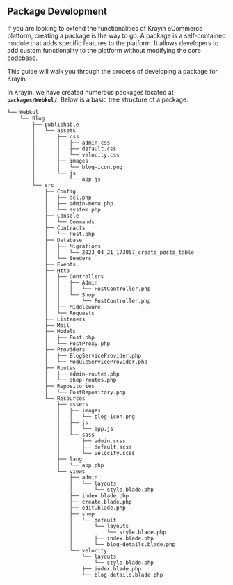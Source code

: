 ## Package Development

If you are looking to extend the functionalities of Krayin eCommerce platform, creating a package is the way to go. A package is a self-contained module that adds specific features to the platform. It allows developers to add custom functionality to the platform without modifying the core codebase.

This guide will walk you through the process of developing a package for Krayin.

In Krayin, we have created numerous packages located at **`packages/Webkul/`**. Below is a basic tree structure of a package:

~~~directory-structure
└── Webkul
    └── Blog
        ├── publishable
        │   └── assets
        │       ├── css
        │       │   ├── admin.css
        │       │   ├── default.css
        │       │   └── velocity.css
        │       ├── images
        │       │   └── blog-icon.png
        │       └── js
        │           └── app.js
        └── src
            ├── Config
            │   ├── acl.php
            │   ├── admin-menu.php
            │   └── system.php
            ├── Console
            │   └── Commands
            ├── Contracts
            │   └── Post.php
            ├── Database
            │   ├── Migrations
            │   │   └── 2023_04_21_173057_create_posts_table
            │   └── Seeders
            ├── Events
            ├── Http
            │   ├── Controllers
            │   │   ├── Admin
            │   │   │   └── PostController.php
            │   │   └── Shop
            │   │       └── PostController.php
            │   ├── Middleware
            │   └── Requests
            ├── Listeners
            ├── Mail
            ├── Models
            │   ├── Post.php
            │   └── PostProxy.php
            ├── Providers
            │   ├── BlogServiceProvider.php
            │   └── ModuleServiceProvider.php
            ├── Routes
            │   ├── admin-routes.php
            │   └── shop-routes.php
            ├── Repositories
            │   └── PostRepository.php
            └── Resources
                ├── assets
                │   ├── images
                │   │   └── blog-icon.png
                │   ├── js
                │   │   └── app.js
                │   └── sass
                │       ├── admin.scss
                │       ├── default.scss
                │       └── velocity.scss
                ├── lang
                │   └── app.php
                └── views
                    ├── admin
                    │   └── layouts
                    │       └── style.blade.php
                    ├── index.blade.php
                    ├── create.blade.php
                    ├── edit.blade.php
                    ├── shop
                    │   └── default
                    │       └── layouts
                    │           └── style.blade.php
                    │       ├── index.blade.php
                    │       └── blog-details.blade.php
                    └── velocity
                        └── layouts
                            └── style.blade.php
                        ├── index.blade.php
                        └── blog-details.blade.php

~~~